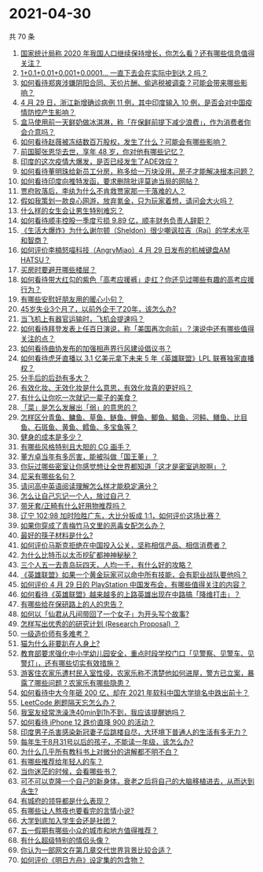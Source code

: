 # 2021-04-30

共 70 条

<!-- BEGIN -->
<!-- 最后更新时间 Fri Apr 30 2021 05:01:47 GMT+0800 (China Standard Time) -->

1. [国家统计局称 2020
   年我国人口继续保持增长，你怎么看？还有哪些信息值得关注？](https://www.zhihu.com/question/457140816)
2. [1+0.1+0.01+0.001+0.0001... 一直下去会在实际中到达 2
   吗？](https://www.zhihu.com/question/444218811)
3. [如何看待郑爽涉嫌阴阳合同、天价片酬、偷逃税被调查？可能会带来哪些影响？](https://www.zhihu.com/question/457029348)
4. [4 月 29 日，浙江新增确诊病例 11 例，其中印度输入 10
   例，是否会对中国疫情防控产生影响？](https://www.zhihu.com/question/457100652)
5. [盒马使用前一天鲜奶做冰淇淋，称「在保鲜前提下减少浪费」，作为消费者你会介意吗？](https://www.zhihu.com/question/456827779)
6. [如何看待赵薇被冻结数百万股权，发生了什么？可能会有哪些影响？](https://www.zhihu.com/question/457141906)
7. [前国脚张恩华去世，享年 48 岁，你对他有哪些记忆？](https://www.zhihu.com/question/457170964)
8. [印度的这次疫情大爆发，是否已经发生了ADE效应？](https://www.zhihu.com/question/456399195)
9. [如何看待董明珠给新员工分房，称多给一万块没用，房子才能解决根本问题？](https://www.zhihu.com/question/456846832)
10. [如何看待印度向推特发函，要求删除批评莫迪当局的网帖？](https://www.zhihu.com/question/456828756)
11. [贾府败落后，李纨为什么不肯救贾家那一干落难的人？](https://www.zhihu.com/question/413382261)
12. [假如我策划一款良心网游，放弃氪金，只为玩家着想，请问会大火吗？](https://www.zhihu.com/question/452046052)
13. [什么样的女生会让男生特别难忘？](https://www.zhihu.com/question/445195620)
14. [如何看待顺丰控股一季度亏损 9.89 亿，顺丰财务负责人辞职？](https://www.zhihu.com/question/456088079)
15. [《生活大爆炸》为什么谢尔顿（Sheldon）很少嘲讽拉吉（Raj）的学术水平和智商？](https://www.zhihu.com/question/452782047)
16. [如何评价李楠怒喵科技（AngryMiao）4 月 29 日发布的机械键盘AM
    HATSU？](https://www.zhihu.com/question/457163306)
17. [买房时要避开哪些楼层？](https://www.zhihu.com/question/447920355)
18. [如何看待带大红勾的紫色「高考应援裤」走红？你还见过哪些有趣的高考应援行为？](https://www.zhihu.com/question/457036620)
19. [有哪些安慰好朋友用的暖心小句？](https://www.zhihu.com/question/423693212)
20. [45岁失业3个月了，以前外企干了20年，该怎么办?](https://www.zhihu.com/question/453104891)
21. [当飞机上有器官运输时，飞机会提速吗？](https://www.zhihu.com/question/453406019)
22. [如何看待拜登发表上任百日演说，称「美国再次向前」？演说中还有哪些值得关注的点？](https://www.zhihu.com/question/457103607)
23. [如何看待曲协发布的加强相声界行风建设倡议书？](https://www.zhihu.com/question/457138970)
24. [如何看待虎牙直播以 3.1 亿美元拿下未来 5 年《英雄联盟》LPL
    联赛独家直播权？](https://www.zhihu.com/question/457004985)
25. [分手后的后劲有多大？](https://www.zhihu.com/question/440316118)
26. [有效化妆、无效化妆是什么意思，有效化妆真的更好吗？](https://www.zhihu.com/question/445017526)
27. [有什么让你吃一次就记一辈子的美食？](https://www.zhihu.com/question/442763529)
28. [「菜」是怎么发展出「弱」的意思的？](https://www.zhihu.com/question/454980442)
29. [怎样区分青鱼、鳙鱼、草鱼、鲢鱼、鲤鱼、鲫鱼、鲳鱼、河鲀、鳝鱼、比目鱼、石斑鱼、黄鱼、鳕鱼、多宝鱼等？](https://www.zhihu.com/question/46703898)
30. [健身的成本是多少？](https://www.zhihu.com/question/58355167)
31. [有哪些风格特别且大胆的 CG 画手？](https://www.zhihu.com/question/33526505)
32. [董方卓当年有多厉害，能被叫做「国王董」？](https://www.zhihu.com/question/34886516)
33. [你玩过哪些密室让你感觉想让全世界都知道「这才是密室逃脱啊」？](https://www.zhihu.com/question/319279638)
34. [尼采有哪些名句？](https://www.zhihu.com/question/368233780)
35. [请问高中英语阅读理解怎么样才能稳定满分？](https://www.zhihu.com/question/309325332)
36. [怎么让自己忘记一个人，放过自己？](https://www.zhihu.com/question/456808503)
37. [带牙套/正畸有什么好用物推荐吗？](https://www.zhihu.com/question/263947314)
38. [辽宁 102:98 加时险胜广东，大比分扳成
    1:1，如何评价这场比赛？](https://www.zhihu.com/question/457178922)
39. [如果你穿成了青梅竹马文里的恶毒女配怎么办？](https://www.zhihu.com/question/397987454)
40. [最好的筷子材料是什么?](https://www.zhihu.com/question/21549358)
41. [如何评价马斯克拒绝在中国投入公关，坚称相信产品、相信消费者？](https://www.zhihu.com/question/457012576)
42. [为什么比特币以太币挖矿都神神秘秘？](https://www.zhihu.com/question/456031920)
43. [三个人五一去青岛玩四天，人均一千，有什么好的攻略？](https://www.zhihu.com/question/455036673)
44. [《英雄联盟》如果一个黄金玩家可以命中所有技能，会有职业战队要他吗？](https://www.zhihu.com/question/454200921)
45. [如何评价 4 月 29 日的 PlayStation
    中国发布会，有哪些值得关注的内容？](https://www.zhihu.com/question/456103601)
46. [如何看待《英雄联盟》越来越多的上路英雄出现在中路搞「降维打击」？](https://www.zhihu.com/question/456150071)
47. [有哪些给在保研路上的人的忠告？](https://www.zhihu.com/question/370011250)
48. [如何以「仙君从凡间带回了一个女子」为开头写个故事?](https://www.zhihu.com/question/432356881)
49. [怎样写出优秀的的研究计划 (Research Proposal)
    ？](https://www.zhihu.com/question/23695058)
50. [一级造价师有多难考？](https://www.zhihu.com/question/408061696)
51. [猫为什么非要趴在人身上?](https://www.zhihu.com/question/456102586)
52. [教育部要求强化中小学幼儿园安全，重点时段学校门口「见警察、见警车、见警灯」，还有哪些切实有效措施？](https://www.zhihu.com/question/457099403)
53. [游客住农家乐遭村民入室性侵，农家乐称不清楚他如何进屋，警方已立案，暴露了哪些问题？农家乐有哪些隐患？](https://www.zhihu.com/question/456979537)
54. [如何看待中大今年砸 200 亿，却在 2021
    年软科中国大学排名中跌出前十？](https://www.zhihu.com/question/456601034)
55. [LeetCode 刷题隔天忘怎么办？](https://www.zhihu.com/question/379857231)
56. [我室友经常洗澡洗40min到1h不到，我应该提醒她吗？](https://www.zhihu.com/question/456731420)
57. [如何看待 iPhone 12 跌价直降 900 的活动？](https://www.zhihu.com/question/455284196)
58. [印度男子杀害感染新冠妻子后跳楼自尽，大环境下普通人的生活有多无力？](https://www.zhihu.com/question/456933930)
59. [每年生于8月31号以后的孩子，不能读一年级，该怎么办?](https://www.zhihu.com/question/456626454)
60. [为什么几乎所有教科书上对微分的讲解都不明不白？](https://www.zhihu.com/question/438795295)
61. [有哪些推荐给年轻人的车？](https://www.zhihu.com/question/351728964)
62. [当你迷茫的时候，会看哪些书？](https://www.zhihu.com/question/454224694)
63. [可不可以克隆一个自己的新身体，衰老之后将自己的大脑移植进去，从而达到永生?](https://www.zhihu.com/question/437796896)
64. [有城府的领导都是什么表现？](https://www.zhihu.com/question/299985054)
65. [有哪些让人熬夜也要看完的言情小说?](https://www.zhihu.com/question/332155810)
66. [大学到底加入学生会还是社团？](https://www.zhihu.com/question/64631466)
67. [五一假期有哪些小众的城市和地方值得推荐？](https://www.zhihu.com/question/454880823)
68. [有什么超级特别的情侣头像？](https://www.zhihu.com/question/276562790)
69. [你认为一部网文在第几章交代世界背景比较合适？](https://www.zhihu.com/question/453894423)
70. [如何评价《明日方舟》设定集的包含物？](https://www.zhihu.com/question/456988607)

<!-- END -->
